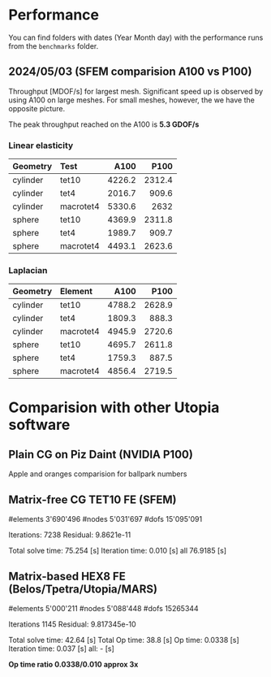 # Performance

You can find folders with dates (Year Month day) with the performance runs from the `benchmarks` folder.


## 2024/05/03 (SFEM comparision A100 vs P100)

Throughput [MDOF/s] for largest mesh. Significant speed up is observed by using A100 on large meshes. For small meshes, however, the we have the opposite picture.

The peak throughput reached on the A100 is **5.3 GDOF/s**

### Linear elasticity 

| Geometry   | Test      |   A100 |   P100 |
|:-----------|:----------|-------:|-------:|
| cylinder   | tet10     | 4226.2 | 2312.4 |
| cylinder   | tet4      | 2016.7 |  909.6 |
| cylinder   | macrotet4 | 5330.6 | 2632   |
| sphere     | tet10     | 4369.9 | 2311.8 |
| sphere     | tet4      | 1989.7 |  909.7 |
| sphere     | macrotet4 | 4493.1 | 2623.6 |


### Laplacian

| Geometry | Element     |   A100 |   P100 |
|:-----------|:----------|-------:|-------:|
| cylinder   | tet10     | 4788.2 | 2628.9 |
| cylinder   | tet4      | 1809.3 |  888.3 |
| cylinder   | macrotet4 | 4945.9 | 2720.6 |
| sphere     | tet10     | 4695.7 | 2611.8 |
| sphere     | tet4      | 1759.3 |  887.5 |
| sphere     | macrotet4 | 4856.4 | 2719.5 |


# Comparision with other Utopia software

## Plain CG on Piz Daint (NVIDIA P100)

Apple and oranges comparision for ballpark numbers

## Matrix-free CG TET10 FE (SFEM)

#elements 3'690'496 
#nodes 	  5'031'697
#dofs 	 15'095'091

Iterations: 		7238 
Residual: 			9.8621e-11

Total solve time:  	75.254  [s]
Iteration time: 	0.010 	[s]
all  			   	76.9185 [s]

## Matrix-based HEX8 FE (Belos/Tpetra/Utopia/MARS)

#elements 5'000'211
#nodes 	  5'088'448
#dofs 	  15265344

Iterations  		1145 
Residual: 			9.817345e-10

Total solve time:   42.64 	[s]
Total Op time:		38.8    [s]
Op time:			0.0338	[s]
Iteration time:		0.037 	[s]
all:				- 		[s]

**Op time ratio 0.0338/0.010 approx 3x**
